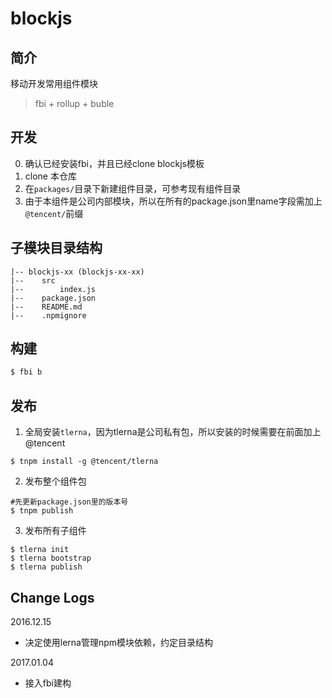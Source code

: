 # blockjs

## 简介

移动开发常用组件模块
> fbi + rollup + buble

## 开发
0. 确认已经安装fbi，并且已经clone blockjs模板
1. clone 本仓库
2. 在`packages/`目录下新建组件目录，可参考现有组件目录
3. 由于本组件是公司内部模块，所以在所有的package.json里name字段需加上`@tencent/`前缀

## 子模块目录结构
```
|-- blockjs-xx (blockjs-xx-xx)
|--    src
|--        index.js
|--    package.json
|--    README.md
|--    .npmignore
```

## 构建

```bash
$ fbi b
```

## 发布
1. 全局安装`tlerna`，因为tlerna是公司私有包，所以安装的时候需要在前面加上@tencent
```
$ tnpm install -g @tencent/tlerna
```

2. 发布整个组件包
```
#先更新package.json里的版本号
$ tnpm publish
```

3. 发布所有子组件
```
$ tlerna init
$ tlerna bootstrap
$ tlerna publish
```

## Change Logs
2016.12.15
- 决定使用lerna管理npm模块依赖，约定目录结构

2017.01.04
- 接入fbi建构